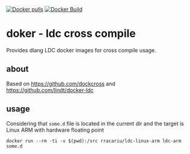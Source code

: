 [![Docker pulls](https://img.shields.io/docker/pulls/rracariu/ldc-linux-arm.svg)](https://hub.docker.com/r/rracariu/ldc-linux-arm/)
[![Docker Build](https://img.shields.io/docker/automated/rracariu/ldc-linux-arm.svg)](https://hub.docker.com/r/rracariu/ldc-linux-arm/)

# doker - ldc cross compile
Provides dlang LDC docker images for cross compile usage.

## about
Based on https://github.com/dockcross and https://github.com/lindt/docker-ldc

## usage
Considering that `some.d` file is located in the current dir and the target is Linux ARM with hardware floating point
```
docker run --rm -ti -v $(pwd):/src rracariu/ldc-linux-arm ldc-arm some.d
```
